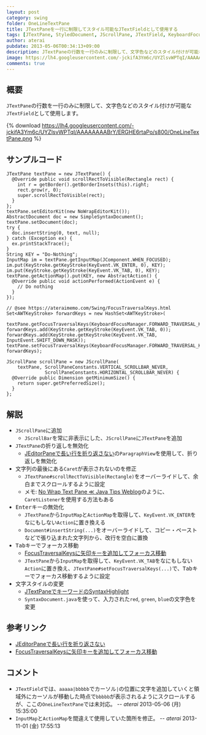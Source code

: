 ```yaml
---
layout: post
category: swing
folder: OneLineTextPane
title: JTextPaneを一行に制限してスタイル可能なJTextFieldとして使用する
tags: [JTextPane, StyledDocument, JScrollPane, JTextField, KeyboardFocusManager, Focus, InputMap, ActionMap, Style]
author: aterai
pubdate: 2013-05-06T00:34:13+09:00
description: JTextPaneの行数を一行のみに制限して、文字色などのスタイル付けが可能なJTextFieldとして使用します。
image: https://lh4.googleusercontent.com/-jckifA3Ym6c/UYZlsvWPTqI/AAAAAAAABrY/ERGHE6rtaPo/s800/OneLineTextPane.png
comments: true
---
```

## 概要
`JTextPane`の行数を一行のみに制限して、文字色などのスタイル付けが可能な`JTextField`として使用します。

{% download https://lh4.googleusercontent.com/-jckifA3Ym6c/UYZlsvWPTqI/AAAAAAAABrY/ERGHE6rtaPo/s800/OneLineTextPane.png %}

## サンプルコード
<pre class="prettyprint"><code>JTextPane textPane = new JTextPane() {
  @Override public void scrollRectToVisible(Rectangle rect) {
    int r = getBorder().getBorderInsets(this).right;
    rect.grow(r, 0);
    super.scrollRectToVisible(rect);
  }
};
textPane.setEditorKit(new NoWrapEditorKit());
AbstractDocument doc = new SimpleSyntaxDocument();
textPane.setDocument(doc);
try {
  doc.insertString(0, text, null);
} catch (Exception ex) {
  ex.printStackTrace();
}
String KEY = "Do-Nothing";
InputMap im = textPane.getInputMap(JComponent.WHEN_FOCUSED);
im.put(KeyStroke.getKeyStroke(KeyEvent.VK_ENTER, 0), KEY);
im.put(KeyStroke.getKeyStroke(KeyEvent.VK_TAB, 0), KEY);
textPane.getActionMap().put(KEY, new AbstractAction() {
  @Override public void actionPerformed(ActionEvent e) {
    // Do nothing
  }
});

// @see https://ateraimemo.com/Swing/FocusTraversalKeys.html
Set&lt;AWTKeyStroke&gt; forwardKeys = new HashSet&lt;AWTKeyStroke&gt;(
    textPane.getFocusTraversalKeys(KeyboardFocusManager.FORWARD_TRAVERSAL_KEYS));
forwardKeys.add(KeyStroke.getKeyStroke(KeyEvent.VK_TAB, 0));
forwardKeys.add(KeyStroke.getKeyStroke(KeyEvent.VK_TAB, InputEvent.SHIFT_DOWN_MASK));
textPane.setFocusTraversalKeys(KeyboardFocusManager.FORWARD_TRAVERSAL_KEYS, forwardKeys);

JScrollPane scrollPane = new JScrollPane(
    textPane, ScrollPaneConstants.VERTICAL_SCROLLBAR_NEVER,
              ScrollPaneConstants.HORIZONTAL_SCROLLBAR_NEVER) {
  @Override public Dimension getMinimumSize() {
    return super.getPreferredSize();
  }
};
</code></pre>

## 解説
- `JScrollPane`に追加
    - `JScrollBar`を常に非表示にした、`JScrollPane`に`JTextPane`を追加
- `JTextPane`の折り返しを無効化
    - [JEditorPaneで長い行を折り返さない](https://ateraimemo.com/Swing/NoWrapTextPane.html)の`ParagraphView`を使用して、折り返しを無効化
- 文字列の最後にある`Caret`が表示されないのを修正
    - `JTextPane#scrollRectToVisible(Rectangle)`をオーバーライドして、余白までスクロールするように設定
    - メモ: [No Wrap Text Pane ≪ Java Tips Weblog](https://tips4java.wordpress.com/2009/01/25/no-wrap-text-pane/)のように、`CaretListener`を使用する方法もある
- <kbd>Enter</kbd>キーの無効化
    - `JTextPane`から`InputMap`と`ActionMap`を取得して、`KeyEvent.VK_ENTER`をなにもしない`Action`に置き換える
    - `Document#insertString(...)`をオーバーライドして、コピー・ペーストなどで張り込まれた文字列から、改行を空白に置換
- <kbd>Tab</kbd>キーでフォーカス移動
    - [FocusTraversalKeysに矢印キーを追加してフォーカス移動](https://ateraimemo.com/Swing/FocusTraversalKeys.html)
    - `JTextPane`から`InputMap`を取得して、`KeyEvent.VK_TAB`をなにもしない`Action`に置き換え、`JTextPane#setFocusTraversalKeys(...)`で、<kbd>Tab</kbd>キーでフォーカス移動するように設定
- 文字スタイルの変更
    - [JTextPaneでキーワードのSyntaxHighlight](https://ateraimemo.com/Swing/SimpleSyntaxHighlight.html)
    - `SyntaxDocument.java`を使って、入力された`red`, `green`, `blue`の文字色を変更

<!-- dummy comment line for breaking list -->

## 参考リンク
- [JEditorPaneで長い行を折り返さない](https://ateraimemo.com/Swing/NoWrapTextPane.html)
- [FocusTraversalKeysに矢印キーを追加してフォーカス移動](https://ateraimemo.com/Swing/FocusTraversalKeys.html)

<!-- dummy comment line for breaking list -->

## コメント
- `JTextField`では、`aaaaa|bbbbb`でカーソル`|`の位置に文字を追加していくと領域外にカーソルが移動した時点で`bbbbb`が表示されるようにスクロールするが、ここの`OneLineTextPane`では未対応。 -- *aterai* 2013-05-06 (月) 15:35:00
- `InputMap`と`ActionMap`を間違えて使用していた箇所を修正。 -- *aterai* 2013-11-01 (金) 17:55:13

<!-- dummy comment line for breaking list -->
